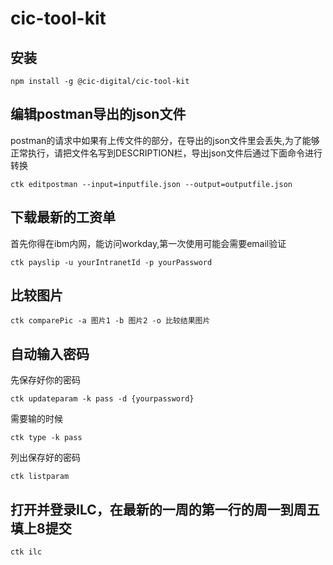 # cic-tool-kit

##  安装
```
npm install -g @cic-digital/cic-tool-kit
```

##  编辑postman导出的json文件
postman的请求中如果有上传文件的部分，在导出的json文件里会丢失,为了能够正常执行，请把文件名写到DESCRIPTION栏，导出json文件后通过下面命令进行转换
```
ctk editpostman --input=inputfile.json --output=outputfile.json
```

##  下载最新的工资单
首先你得在ibm内网，能访问workday,第一次使用可能会需要email验证
```
ctk payslip -u yourIntranetId -p yourPassword
```

##  比较图片
```
ctk comparePic -a 图片1 -b 图片2 -o 比较结果图片
```

## 自动输入密码
先保存好你的密码
```
ctk updateparam -k pass -d {yourpassword}
```

需要输的时候
```
ctk type -k pass
```

列出保存好的密码
```
ctk listparam
```

##  打开并登录ILC，在最新的一周的第一行的周一到周五填上8提交
```
ctk ilc
```